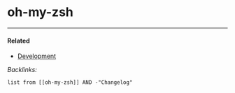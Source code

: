 # oh-my-zsh

---

#### Related

* [Development](../../../../2-Areas/MOCs/Development.md)

*Backlinks:*

````dataview
list from [[oh-my-zsh]] AND -"Changelog"
````
